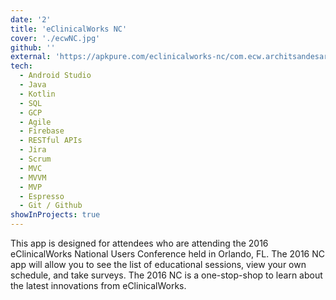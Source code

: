 ```yaml
---
date: '2'
title: 'eClinicalWorks NC'
cover: './ecwNC.jpg'
github: ''
external: 'https://apkpure.com/eclinicalworks-nc/com.ecw.architsandesara.nc2016'
tech:
  - Android Studio
  - Java
  - Kotlin
  - SQL
  - GCP
  - Agile
  - Firebase
  - RESTful APIs
  - Jira
  - Scrum
  - MVC
  - MVVM
  - MVP
  - Espresso
  - Git / Github
showInProjects: true
---
```


This app is designed for attendees who are attending the 2016 eClinicalWorks National Users Conference held in Orlando, FL. The 2016 NC app will allow you to see the list of educational sessions, view your own schedule, and take surveys. The 2016 NC is a one-stop-shop to learn about the latest innovations from eClinicalWorks.

